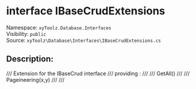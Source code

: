 # interface IBaseCrudExtensions<T>

Namespace: `xyToolz.Database.Interfaces`  
Visibility: `public`  
Source: `xyToolz\Database\Interfaces\IBaseCrudExtensions.cs`

## Description:

/// Extension for the IBaseCrud interface 
    /// providing :
    /// 
    /// GetAll()
    /// 
    /// Pageineering(x,y)
    /// 
    ///


